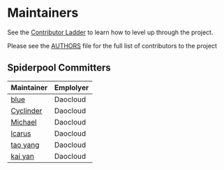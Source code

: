 # Maintainers

See the [Contributor Ladder](https://github.com/spidernet-io/community/blob/main/CONTRIBUTOR-LADDER.md) to learn how to level up through the project.

Please see the [AUTHORS](./AUTHORS) file for the full list of contributors to the project

## Spiderpool Committers

| Maintainer                                 | Emplolyer |
|--------------------------------------------|-----------|
| [blue](https://github.com/weizhoublue)     | Daocloud  |
| [Cyclinder](https://github.com/cyclinder ) | Daocloud  |
| [Michael](https://github.com/windsonsea)   | Daocloud  |
| [lcarus](https://github.com/Icarus9913)    | Daocloud  |
| [tao yang](https://github.com/ty-dc)       | Daocloud  |
| [kai yan](https://github.com/yankay)       | Daocloud  |
